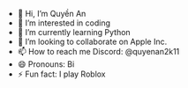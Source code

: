 - 👋 Hi, I’m Quyền An
- 👀 I’m interested in coding
- 🌱 I’m currently learning Python
- 💞️ I’m looking to collaborate on Apple Inc.
- 📫 How to reach me Discord: @quyenan2k11
- 😄 Pronouns: Bi
- ⚡ Fun fact: I play Roblox

<!---
quyenan2k11/quyenan2k11 is a ✨ special ✨ repository because its `README.md` (this file) appears on your GitHub profile.
You can click the Preview link to take a look at your changes.
--->
